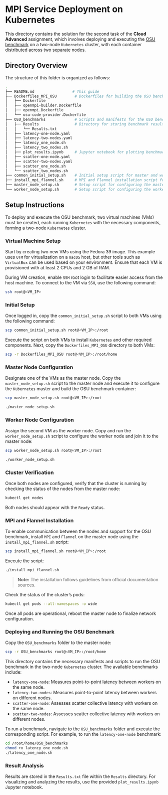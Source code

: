 # MPI Service Deployment on Kubernetes

This directory contains the solution for the second task of the **Cloud Advanced** assignment, which involves deploying and executing the [OSU benchmark](https://mvapich.cse.ohio-state.edu/benchmarks/) on a two-node `Kubernetes` cluster, with each container distributed across two separate nodes.

## Directory Overview

The structure of this folder is organized as follows:

```bash
.
├── README.md                 # This guide
├── Dockerfiles_MPI_OSU        # Dockerfiles for building the OSU benchmark containers
│   ├── Dockerfile
│   ├── openmpi-builder.Dockerfile
│   ├── openmpi.Dockerfile
│   └── osu-code-provider.Dockerfile
├── OSU_benchmarks             # Scripts and manifests for the OSU benchmark
│   ├── Results                # Directory for storing benchmark results
│   │   └── Results.txt
│   ├── latency-one-node.yaml
│   ├── latency-two-nodes.yaml
│   ├── latency_one_node.sh
│   ├── latency_two_nodes.sh
│   ├── plot_results.ipynb     # Jupyter notebook for plotting benchmark results
│   ├── scatter-one-node.yaml
│   ├── scatter-two-nodes.yaml
│   ├── scatter_one_node.sh
│   └── scatter_two_nodes.sh
├── common_initial_setup.sh    # Initial setup script for master and worker nodes
├── install_mpi_flannel.sh     # MPI and Flannel installation script for the master node
├── master_node_setup.sh       # Setup script for configuring the master node
└── worker_node_setup.sh       # Setup script for configuring the worker node
```

## Setup Instructions

To deploy and execute the OSU benchmark, two virtual machines (VMs) must be created, each running `Kubernetes` with the necessary components, forming a two-node `Kubernetes` cluster.

### Virtual Machine Setup

Start by creating two new VMs using the Fedora 39 image. This example uses `UTM` for virtualization on a `macOS` host, but other tools such as `VirtualBox` can be used based on your environment. Ensure that each VM is provisioned with at least 2 CPUs and 2 GB of RAM.

During VM creation, enable `SSH` root login to facilitate easier access from the host machine. To connect to the VM via `SSH`, use the following command:

```bash
ssh root@<VM_IP>
```

### Initial Setup

Once logged in, copy the `common_initial_setup.sh` script to both VMs using the following command:

```bash
scp common_initial_setup.sh root@<VM_IP>:/root
```

Execute the script on both VMs to install `Kubernetes` and other required components. Next, copy the `Dockerfiles_MPI_OSU` directory to both VMs:

```bash
scp -r Dockerfiles_MPI_OSU root@<VM_IP>:/root/home
```

### Master Node Configuration

Designate one of the VMs as the master node. Copy the `master_node_setup.sh` script to the master node and execute it to configure the `Kubernetes` master and build the OSU benchmark container:

```bash
scp master_node_setup.sh root@<VM_IP>:/root
```

```bash
./master_node_setup.sh
```

### Worker Node Configuration

Assign the second VM as the worker node. Copy and run the `worker_node_setup.sh` script to configure the worker node and join it to the master node:

```bash
scp worker_node_setup.sh root@<VM_IP>:/root
```

```bash
./worker_node_setup.sh
```

### Cluster Verification

Once both nodes are configured, verify that the cluster is running by checking the status of the nodes from the master node:

```bash
kubectl get nodes
```

Both nodes should appear with the `Ready` status.

### MPI and Flannel Installation

To enable communication between the nodes and support for the OSU benchmark, install `MPI` and `Flannel` on the master node using the `install_mpi_flannel.sh` script:

```bash
scp install_mpi_flannel.sh root@<VM_IP>:/root
```

Execute the script:

```bash
./install_mpi_flannel.sh
```

> **Note:** The installation follows guidelines from official documentation sources.

Check the status of the cluster’s pods:

```bash
kubectl get pods --all-namespaces -o wide
```

Once all pods are operational, reboot the master node to finalize network configuration.

### Deploying and Running the OSU Benchmark

Copy the `OSU_benchmarks` folder to the master node:

```bash
scp -r OSU_benchmarks root@<VM_IP>:/root/home
```

This directory contains the necessary manifests and scripts to run the OSU benchmark in the two-node `Kubernetes` cluster. The available benchmarks include:

- `latency-one-node`: Measures point-to-point latency between workers on the same node.
- `latency-two-nodes`: Measures point-to-point latency between workers on different nodes.
- `scatter-one-node`: Assesses scatter collective latency with workers on the same node.
- `scatter-two-nodes`: Assesses scatter collective latency with workers on different nodes.

To run a benchmark, navigate to the `OSU_benchmarks` folder and execute the corresponding script. For example, to run the `latency-one-node` benchmark:

```bash
cd /root/home/OSU_benchmarks
chmod +x latency_one_node.sh
./latency_one_node.sh
```

### Result Analysis

Results are stored in the `Results.txt` file within the `Results` directory. For visualizing and analyzing the results, use the provided `plot_results.ipynb` Jupyter notebook.
